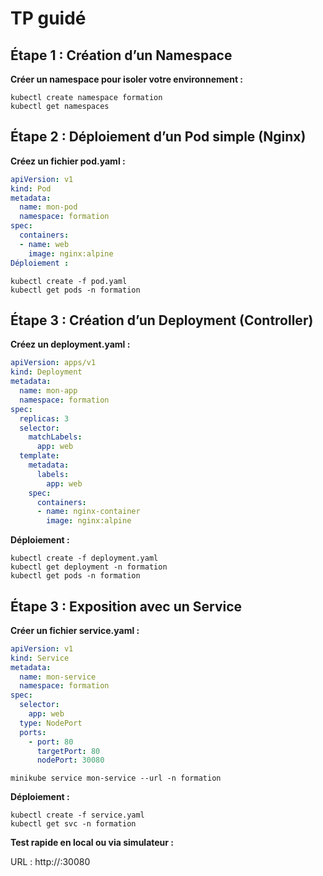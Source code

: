 # TP guidé

## Étape 1 : Création d’un Namespace

**Créer un namespace pour isoler votre environnement :**

```shell
kubectl create namespace formation
kubectl get namespaces
```

##  Étape 2 : Déploiement d’un Pod simple (Nginx)

**Créez un fichier pod.yaml :**

```yaml
apiVersion: v1
kind: Pod
metadata:
  name: mon-pod
  namespace: formation
spec:
  containers:
  - name: web
    image: nginx:alpine
Déploiement :
```

```shell
kubectl create -f pod.yaml
kubectl get pods -n formation
```

## Étape 3 : Création d’un Deployment (Controller)

**Créez un deployment.yaml :**

```yaml
apiVersion: apps/v1
kind: Deployment
metadata:
  name: mon-app
  namespace: formation
spec:
  replicas: 3
  selector:
    matchLabels:
      app: web
  template:
    metadata:
      labels:
        app: web
    spec:
      containers:
      - name: nginx-container
        image: nginx:alpine
```

**Déploiement :**

```shell
kubectl create -f deployment.yaml
kubectl get deployment -n formation
kubectl get pods -n formation
```

## Étape 3 : Exposition avec un Service

**Créer un fichier service.yaml :**

```yaml
apiVersion: v1
kind: Service
metadata:
  name: mon-service
  namespace: formation
spec:
  selector:
    app: web
  type: NodePort
  ports:
    - port: 80
      targetPort: 80
      nodePort: 30080
```

```shell
minikube service mon-service --url -n formation
```

**Déploiement :**

```shell
kubectl create -f service.yaml
kubectl get svc -n formation
```

**Test rapide en local ou via simulateur :**

URL : http://<nodeIP>:30080
